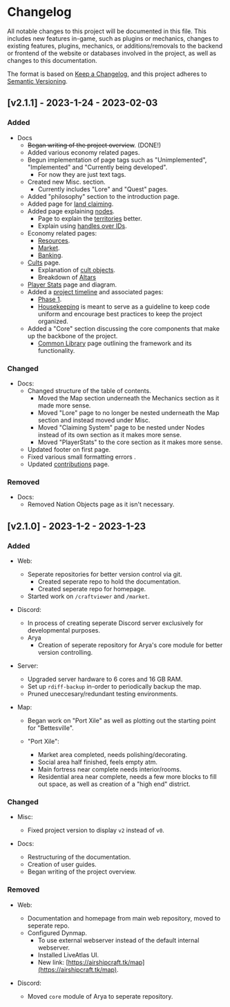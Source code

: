 # Changelog

All notable changes to this project will be documented in this file. This includes new features in-game, such as plugins or mechanics, changes to existing features, plugins, mechanics, or additions/removals to the backend or frontend of the website or databases involved in the project, as well as changes to this documentation. 

The format is based on [Keep a Changelog](https://keepachangelog.com/en/1.0.0/),
and this project adheres to [Semantic Versioning](https://semver.org/spec/v2.0.0.html).

## [v2.1.1] - 2023-1-24 - 2023-02-03

### Added
- Docs
  - ~~Began writing of the project overview~~. (DONE!)
  - Added various economy related pages.
  - Begun implementation of page tags such as "Unimplemented", "Implemented" and "Currently being developed".
    - For now they are just text tags.
  - Created new Misc. section.
    - Currently includes "Lore" and "Quest" pages.
  - Added "philosophy" section to the introduction page.
  - Added page for [land claiming](mech/nation-system.md).
  - Added page explaining [nodes](mech/nodes.md).
    - Page to explain the [territories](mech/nodes/territories.md) better.
    - Explain using [handles over IDs](mech/nodes/handles-over-ids.md).
  - Economy related pages:
    - [Resources](mech/economy/resources.md).
    - [Market](mech/economy/market.md).
    - [Banking](mech/economy/banking.md).
  - [Cults](mech/cults.md) page.
    - Explanation of [cult objects](mech/cults/objects.md).
    - Breakdown of [Altars](mech/cults/altars.md)
  - [Player Stats](misc/playerstats.md) page and diagram.
  - Added a [project timeline](administration/project-timeline.md) and associated pages:
    - [Phase 1](administration/timeline/phase-1.md).
    - [Housekeeping](administration/housekeeping.md) is meant to serve as a guideline to keep code uniform and encourage best practices to keep the project organized.
  - Added a "Core" section discussing the core components that make up the backbone of the project.
    - [Common Library](core/common-lib.md) page outlining the framework and its functionality.
### Changed
- Docs:
  - Changed structure of the table of contents.
    - Moved the Map section underneath the Mechanics section as it made more sense.
    - Moved "Lore" page to no longer be nested underneath the Map section and instead moved under Misc.
    - Moved "Claiming System" page to be nested under Nodes instead of its own section as it makes more sense.
    - Moved "PlayerStats" to the core section as it makes more sense.
  - Updated footer on first page.
  - Fixed various small formatting errors .
  - Updated [contributions](misc/contributions.md) page.

### Removed
- Docs:
  - Removed Nation Objects page as it isn't necessary.
  
## [v2.1.0] - 2023-1-2 - 2023-1-23
### Added 
- Web:
  - Seperate repositories for better version control via git.
    - Created seperate repo to hold the documentation.
    - Created seperate repo for homepage.
  - Started work on ``/craftviewer`` and ``/market``.

- Discord:
  - In process of creating seperate Discord server exclusively for developmental purposes.
  - Arya
    - Creation of seperate repository for Arya's core module for better version controlling.

- Server:
  - Upgraded server hardware to 6 cores and 16 GB RAM.
  - Set up ``rdiff-backup`` in-order to periodically backup the map.
  - Pruned uneccesary/redundant testing environments.

- Map:
  - Began work on "Port Xile" as well as plotting out the starting point for "Bettesville".   
  
  - "Port Xile":
    - Market area completed, needs polishing/decorating.
    - Social area half finished, feels empty atm.
    - Main fortress near complete needs interior/rooms.
    - Residential area near complete, needs a few more blocks to fill out space, as well as creation of a "high end" district.

### Changed
- Misc:
  - Fixed project version to display ``v2`` instead of ``v0``.

- Docs:
  - Restructuring of the documentation.
  - Creation of user guides.
  - Began writing of the project overview.

### Removed
- Web:
  - Documentation and homepage from main web repository, moved to seperate repo.
  - Configured Dynmap.
    - To use external webserver instead of the default internal webserver.
    - Installed LiveAtlas UI.
    - New link: [https://airshipcraft.tk/map](https://airshipcraft.tk/map).

- Discord:
  - Moved ``core`` module of Arya to seperate repository.